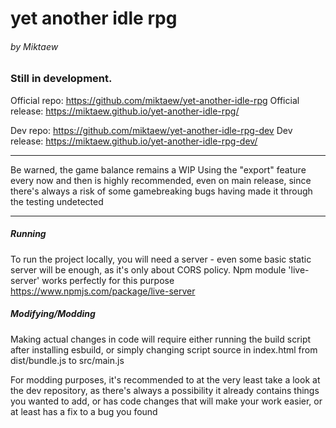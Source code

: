 # yet another idle rpg
###### by Miktaew


### Still in development.

Official repo: https://github.com/miktaew/yet-another-idle-rpg
Official release: https://miktaew.github.io/yet-another-idle-rpg/
  

Dev repo: https://github.com/miktaew/yet-another-idle-rpg-dev
Dev release: https://miktaew.github.io/yet-another-idle-rpg-dev/

---
Be warned, the game balance remains a WIP
Using the "export" feature every now and then is highly recommended, even on main release, since there's always a risk of some gamebreaking bugs having made it through the testing undetected

---
##### Running
To run the project locally, you will need a server - even some basic static server will be enough, as it's only about CORS policy. Npm module 'live-server' works perfectly for this purpose https://www.npmjs.com/package/live-server

##### Modifying/Modding
Making actual changes in code will require either running the build script after installing esbuild, or simply changing script source in index.html from dist/bundle.js to src/main.js

For modding purposes, it's recommended to at the very least take a look at the dev repository, as there's always a possibility it already contains things you wanted to add, or has code changes that will make your work easier, or at least has a fix to a bug you found
